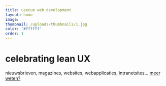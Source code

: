 ```yaml
---
title: usecue web development
layout: home
image:
thumbnail: /uploads/thumbnails/1.jpg
color: '#ffffff'
order: 1
---
```



# celebrating lean UX

nieuwsbrieven, magazines, websites, webapplicaties, intranetsites... [meer weten?](/contact)